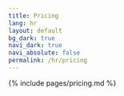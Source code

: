 ```yaml
---
title: Pricing
lang: hr
layout: default
bg_dark: true
navi_dark: true
navi_absolute: false
permalink: /hr/pricing
---
```


{% include pages/pricing.md %} 
